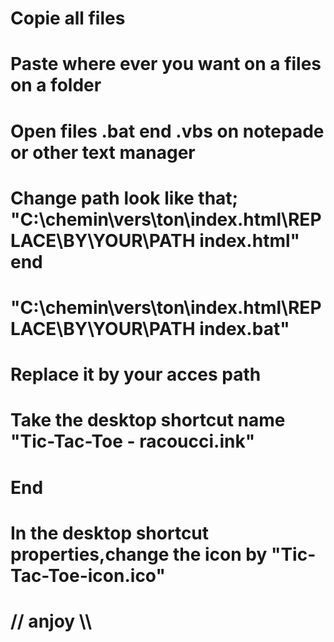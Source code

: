 # Copie all files
# Paste where ever you want on a files on a folder
#
# Open files .bat end .vbs on notepade or other text manager 
# Change path look like that; "C:\chemin\vers\ton\index.html\REPLACE\BY\YOUR\PATH index.html" end
# "C:\chemin\vers\ton\index.html\REPLACE\BY\YOUR\PATH index.bat" 
# Replace it by your acces path
#
# Take the desktop shortcut name "Tic-Tac-Toe - racoucci.ink"
# End
# In the desktop shortcut properties,change the icon by "Tic-Tac-Toe-icon.ico"
#
# // anjoy \\\